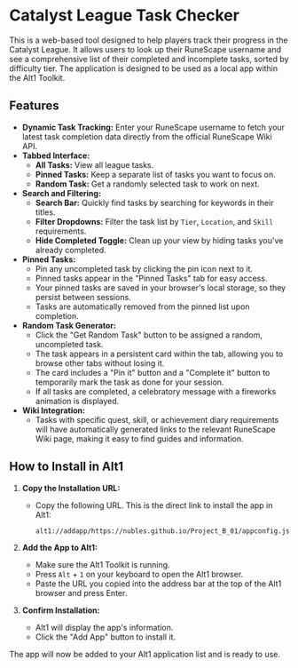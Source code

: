 # Catalyst League Task Checker

This is a web-based tool designed to help players track their progress in the Catalyst League. It allows users to look up their RuneScape username and see a comprehensive list of their completed and incomplete tasks, sorted by difficulty tier. The application is designed to be used as a local app within the Alt1 Toolkit.

## Features

*   **Dynamic Task Tracking:** Enter your RuneScape username to fetch your latest task completion data directly from the official RuneScape Wiki API.
*   **Tabbed Interface:**
    *   **All Tasks:** View all league tasks.
    *   **Pinned Tasks:** Keep a separate list of tasks you want to focus on.
    *   **Random Task:** Get a randomly selected task to work on next.
*   **Search and Filtering:**
    *   **Search Bar:** Quickly find tasks by searching for keywords in their titles.
    *   **Filter Dropdowns:** Filter the task list by `Tier`, `Location`, and `Skill` requirements.
    *   **Hide Completed Toggle:** Clean up your view by hiding tasks you've already completed.
*   **Pinned Tasks:**
    *   Pin any uncompleted task by clicking the pin icon next to it.
    *   Pinned tasks appear in the "Pinned Tasks" tab for easy access.
    *   Your pinned tasks are saved in your browser's local storage, so they persist between sessions.
    *   Tasks are automatically removed from the pinned list upon completion.
*   **Random Task Generator:**
    *   Click the "Get Random Task" button to be assigned a random, uncompleted task.
    *   The task appears in a persistent card within the tab, allowing you to browse other tabs without losing it.
    *   The card includes a "Pin it" button and a "Complete it" button to temporarily mark the task as done for your session.
    *   If all tasks are completed, a celebratory message with a fireworks animation is displayed.
*   **Wiki Integration:**
    *   Tasks with specific quest, skill, or achievement diary requirements will have automatically generated links to the relevant RuneScape Wiki page, making it easy to find guides and information.

## How to Install in Alt1

1.  **Copy the Installation URL:**
    *   Copy the following URL. This is the direct link to install the app in Alt1:
        ```
        alt1://addapp/https://nubles.github.io/Project_B_01/appconfig.json
        ```

2.  **Add the App to Alt1:**
    *   Make sure the Alt1 Toolkit is running.
    *   Press `Alt` + `1` on your keyboard to open the Alt1 browser.
    *   Paste the URL you copied into the address bar at the top of the Alt1 browser and press Enter.

3.  **Confirm Installation:**
    *   Alt1 will display the app's information.
    *   Click the "Add App" button to install it.

The app will now be added to your Alt1 application list and is ready to use.